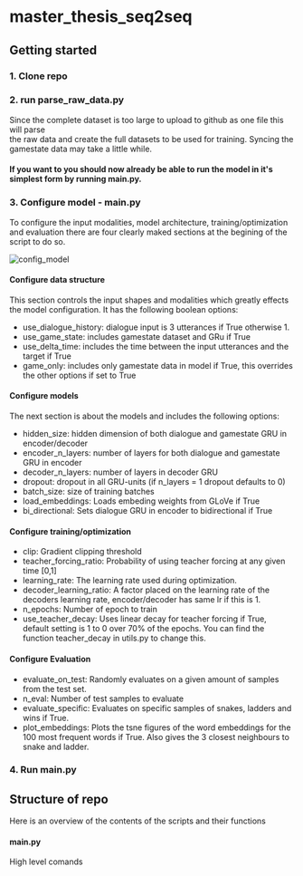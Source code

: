 # master_thesis_seq2seq

## Getting started

### 1. Clone repo

### 2. run parse_raw_data.py

Since the complete dataset is too large to upload to github as one file this will parse		
the raw data and create the full datasets to be used for training. Syncing the gamestate data may take a little while. 

#### If you want to you should now already be able to run the model in it's simplest form by running main.py. 


### 3. Configure model - main.py

To configure the input modalities, model architecture, training/optimization and evaluation there are four clearly maked sections at the begining of the script to do so.

![config_model](https://user-images.githubusercontent.com/55242743/117950460-7eeace00-b313-11eb-9f2b-9dda3ff338af.png)


#### Configure data structure
This section controls the input shapes and modalities which greatly effects the model configuration. It has the following boolean options:

- use_dialogue_history: dialogue input is 3 utterances if True otherwise 1.
- use_game_state: includes gamestate dataset and GRu if True
- use_delta_time: includes the time between the input utterances and the target if True
- game_only: includes only gamestate data in model if True, this overrides the other options if set to True


#### Configure models
The next section is about the models and includes the following options:

- hidden_size: hidden dimension of both dialogue and gamestate GRU in encoder/decoder
- encoder_n_layers: number of layers for both dialogue and gamestate GRU in encoder 
- decoder_n_layers:  number of layers in decoder GRU
- dropout: dropout in all GRU-units (if n_layers = 1 dropout defaults to 0)
- batch_size: size of training batches
- load_embeddings: Loads embeding weights from GLoVe if True    
- bi_directional: Sets dialogue GRU in encoder to bidirectional if True  

#### Configure training/optimization
- clip: Gradient clipping threshold
- teacher_forcing_ratio: Probability of using teacher forcing at any given time [0,1]
- learning_rate: The learning rate used during optimization.
- decoder_learning_ratio: A factor placed on the learning rate of the decoders learning rate, encoder/decoder has same lr if this is 1. 
- n_epochs: Number of epoch to train
- use_teacher_decay: Uses linear decay for teacher forcing if True, default setting is 1 to 0 over 70% of the epochs. You can find the function teacher_decay in utils.py to change this. 

#### Configure Evaluation
- evaluate_on_test: Randomly evaluates on a given amount of samples from the test set. 
- n_eval: Number of test samples to evaluate
- evaluate_specific: Evaluates on specific samples of snakes, ladders and wins if True.
- plot_embeddings: Plots the tsne figures of the word embeddings for the 100 most frequent words if True. Also gives the 3 closest neighbours to snake and ladder.


### 4. Run main.py

## Structure of repo
Here is an overview of the contents of the scripts and their functions

#### main.py 
High level comands 






